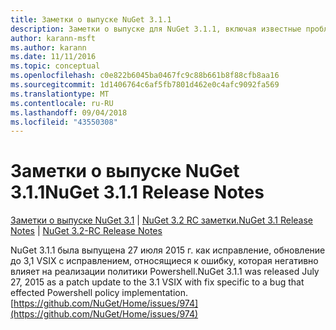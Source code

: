 ```yaml
---
title: Заметки о выпуске NuGet 3.1.1
description: Заметки о выпуске для NuGet 3.1.1, включая известные проблемы, исправления ошибок, добавленные функции и запросы на изменение структуры.
author: karann-msft
ms.author: karann
ms.date: 11/11/2016
ms.topic: conceptual
ms.openlocfilehash: c0e822b6045ba0467fc9c88b661b8f88cfb8aa16
ms.sourcegitcommit: 1d1406764c6af5fb7801d462e0c4afc9092fa569
ms.translationtype: MT
ms.contentlocale: ru-RU
ms.lasthandoff: 09/04/2018
ms.locfileid: "43550308"
---
```

# <a name="nuget-311-release-notes"></a><span data-ttu-id="bc215-103">Заметки о выпуске NuGet 3.1.1</span><span class="sxs-lookup"><span data-stu-id="bc215-103">NuGet 3.1.1 Release Notes</span></span>

<span data-ttu-id="bc215-104">[Заметки о выпуске NuGet 3.1](../release-notes/nuget-3.1.md) | [NuGet 3.2 RC заметки.](../release-notes/nuget-3.2-RC.md)</span><span class="sxs-lookup"><span data-stu-id="bc215-104">[NuGet 3.1 Release Notes](../release-notes/nuget-3.1.md) | [NuGet 3.2-RC Release Notes](../release-notes/nuget-3.2-RC.md)</span></span>

<span data-ttu-id="bc215-105">NuGet 3.1.1 была выпущена 27 июля 2015 г. как исправление, обновление до 3,1 VSIX с исправлением, относящиеся к ошибку, которая негативно влияет на реализации политики Powershell.</span><span class="sxs-lookup"><span data-stu-id="bc215-105">NuGet 3.1.1 was released July 27, 2015 as a patch update to the 3.1 VSIX with fix specific to a bug that effected Powershell policy implementation.</span></span>
[https://github.com/NuGet/Home/issues/974](https://github.com/NuGet/Home/issues/974)